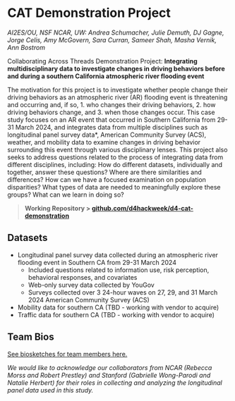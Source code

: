 # CAT Demonstration Project

*AI2ES/OU, NSF NCAR, UW:  Andrea Schumacher, Julie Demuth, DJ Gagne, Jorge Celis, Amy McGovern, Sara Curran, Sameer Shah, Masha Vernik, Ann Bostrom*

Collaborating Across Threads Demonstration Project: **Integrating multidisciplinary data to investigate changes in driving behaviors before and during a southern California atmospheric river flooding event**

The motivation for this project is to investigate whether people change their driving behaviors as an atmospheric river (AR) flooding event is threatening and occurring and, if so, 1. who changes their driving behaviors, 2. how driving behaviors change, and 3. when those changes occur. This case study focuses on an AR event that occurred in Southern California from 29-31 March 2024, and integrates data from multiple disciplines such as longitudinal panel survey data*, American Community Survey (ACS), weather, and mobility data to examine changes in driving behavior surrounding this event through various disciplinary lenses.  This project also seeks to address questions related to the process of integrating data from different disciplines, including: How do different datasets, individually and together, answer these questions? Where are there similarities and differences? How can we have a focused examination on population disparities? What types of data are needed to meaningfully explore these groups? What can we learn in doing so?

>**Working Repository > [github.com/d4hackweek/d4-cat-demonstration](https://github.com/d4hackweek/d4-cat-demonstration)**

## Datasets

- Longitudinal panel survey data collected during an atmospheric river flooding event in Southern CA from 29-31 March 2024
  - Included questions related to information use, risk perception, behavioral responses, and covariates
  - Web-only survey data collected by YouGov
  - Surveys collected over 3 24-hour waves on 27, 29, and 31 March 2024
American Community Survey (ACS)
- Mobility data for southern CA (TBD - working with vendor to acquire)
- Traffic data for southern CA (TBD - working with vendor to acquire)

## Team Bios

[See biosketches for team members here.](https://d4hackweek.github.io/d4book/index.html?jump_to=team)

*We would like to acknowledge our collaborators from NCAR (Rebecca Morss and Robert Prestley) and Stanford (Gabrielle Wong-Parodi and Natalie Herbert) for their roles in collecting and analyzing the longitudinal panel data used in this study.*

